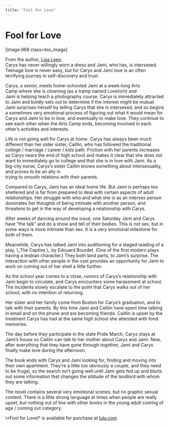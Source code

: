 ```yaml
---
title: "Fool for Love"
---
```


# Fool for Love

<p>[image:968 class=bio_image]  </p>

<p>From the author, <a href="http://www.lisalees.com/">Lisa Lees</a>:  <br />
Carys has never willingly worn a dress and Jami, who has, is intersexed. Teenage love is never easy, but for Carys and Jami love is an often terrifying journey in self-discovery and trust.  </p>

<p>Carys, a senior, meets home-schooled Jami at a week-long Arts  <br />
Camp where she is clowning (as a tramp named Lovelorn) and  <br />
Jami is helping teach a photography course. Carys is immediately attracted to Jami and boldly sets out to determine if the interest might be mutual. Jami surprises herself by telling Carys that she is intersexed, and so begins a sometimes very emotional process of figuring out what it would mean for Carys and Jami to be in love, and eventually to make love. They continue to see each other when the Arts Camp ends, becoming involved in each other&#8217;s activities and interests.  </p>

<p>Life is not going well for Carys at home. Carys has always been much different than her older sister, Caitlin, who has followed the traditional college / marriage / career / kids path. Friction with her parents increases as Carys nears the end of high school and makes it clear that she does not want to immediately go to college and that she is in love with Jami. As a big-city nurse, Carys&#8217;s sister Caitlin knows something about intersexuality, and proves to be an ally in  <br />
trying to smooth relations with their parents.  </p>

<p>Compared to Carys, Jami has an ideal home life. But Jami is perhaps too sheltered and is far from prepared to deal with certain aspects of adult relationships. Her struggle with who and what she is as an intersex person dominates her thoughts of being intimate with another person, and threatens to get in the way of developing a relationship with Carys.  </p>

<p>After weeks of dancing around the issue, one Saturday Jami and Carys have &#8220;the talk&#8221; and do a show and tell of their bodies. This is not sex, but in some ways is more intimate than sex. It is a very emotional milestone for both of them.  </p>

<p>Meanwhile, Carys has talked Jami into auditioning for a staged reading of a play, \_The Captive,\_ by Edouard Bourdet. (One of the first modern plays having a lesbian character.) They both land parts, to Jami&#8217;s surprise. The interaction with other people in the cast provides an opportunity for Jami to work on coming out of her shell a little further.  </p>

<p>As the school year comes to a close, rumors of Carys&#8217;s relationship with Jami begin to circulate, and Carys encounters some harassment at school. The incidents slowly escalate to the point that Carys walks out of her school, with no intention of returning.  </p>

<p>Her sister and her family come from Boston for Carys&#8217;s graduation, and to talk with their parents. By this time Jami and Caitlin have spent time talking in email and on the phone and are becoming friends. Caitlin is upset by the treatment Carys has had at the same high school she attended with fond memories.  </p>

<p>The day before they participate in the state Pride March, Carys stays at Jami&#8217;s house so Caitlin can talk to her mother about Carys and Jami. Now, after everything that they have gone through together, Jami and Carys finally make love during the afternoon.  </p>

<p>The book ends with Carys and Jami looking for, finding and moving into their own apartment. They&#8217;re a little too obviously a couple, and they need to be frugal, so the search isn&#8217;t going well until Jami gets fed up and blurts out some information that changes the attitude of the landlord with whom they are talking.  </p>

<p>The novel contains several very emotional scenes, but no graphic sexual content. There is a little strong language at times when people are really upset, but nothing out of line with other books in the young adult coming of age / coming out category.  </p>

<p>\*Fool for Love\* is available for purchase at <a href="http://www.lulu.com/lisalees">lulu.com</a></p>